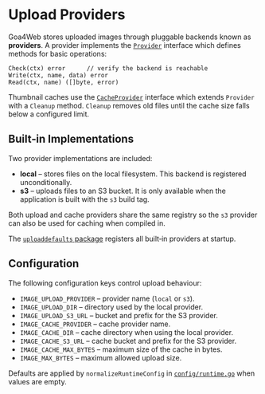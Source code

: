 # Upload Providers

Goa4Web stores uploaded images through pluggable backends known as **providers**.
A provider implements the [`Provider`](../internal/upload/provider.go) interface
which defines methods for basic operations:

```
Check(ctx) error      // verify the backend is reachable
Write(ctx, name, data) error
Read(ctx, name) ([]byte, error)
```

Thumbnail caches use the [`CacheProvider`](../internal/upload/provider.go)
interface which extends `Provider` with a `Cleanup` method. `Cleanup` removes
old files until the cache size falls below a configured limit.

## Built‑in Implementations

Two provider implementations are included:

- **local** – stores files on the local filesystem. This backend is registered
  unconditionally.
- **s3** – uploads files to an S3 bucket. It is only available when the
  application is built with the `s3` build tag.

Both upload and cache providers share the same registry so the `s3` provider can
also be used for caching when compiled in.

The [`uploaddefaults` package](../internal/upload/uploaddefaults) registers all
built‑in providers at startup.

## Configuration

The following configuration keys control upload behaviour:

- `IMAGE_UPLOAD_PROVIDER` – provider name (`local` or `s3`).
- `IMAGE_UPLOAD_DIR` – directory used by the local provider.
- `IMAGE_UPLOAD_S3_URL` – bucket and prefix for the S3 provider.
- `IMAGE_CACHE_PROVIDER` – cache provider name.
- `IMAGE_CACHE_DIR` – cache directory when using the local provider.
- `IMAGE_CACHE_S3_URL` – cache bucket and prefix for the S3 provider.
- `IMAGE_CACHE_MAX_BYTES` – maximum size of the cache in bytes.
- `IMAGE_MAX_BYTES` – maximum allowed upload size.

Defaults are applied by `normalizeRuntimeConfig` in
[`config/runtime.go`](../config/runtime.go) when values are empty.

